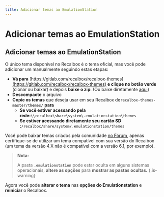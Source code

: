 ```yaml
---
title: Adicionar temas ao EmulationStation
---
```


# Adicionar temas ao EmulationStation

## Adicionar temas ao EmulationStation

O único tema disponível no Recalbox é o tema oficial, mas você pode adicionar um manualmente seguindo estas etapas:

* **Vá para** [https://gitlab.com/recalbox/recalbox-themes](https://gitlab.com/recalbox/recalbox-themes) **e clique no botão verde** \(clonar ou baixar\) e depois **baixe o zip**. \(Ou baixe diretamente [aqui](https://gitlab.com/recalbox/recalbox-themes/-/archive/master/recalbox-themes-master.zip)\)
* **Descompacte** o arquivo
* **Copie os temas** que deseja usar em seu Recalbox de`recalbox-themes-master/themes/` **para**
  * **Se você estiver acessando pela rede:**`\\recalbox\share\system\.emulationstation\themes`
  * **Se estiver acessando diretamente seu cartão SD :**`/recalbox/share/system/.emulationstation/themes`

Você pode baixar temas criados pela comunidade [no Fórum](https://forum.recalbox.com/category/14/themes-interface), apenas certifique-se de utilizar um tema compatível com sua versão do Recalbox \(um tema da versão 4.X não é compatível com a versão 6.1, por exemplo\).


>**Nota:**
>
>A pasta **`.emulationstation`** pode estar oculta em alguns sistemas operacionais, **altere as opções** para **mostrar as pastas ocultas.**
{.is-warning}

Agora você pode **alterar o tema** nas **opções do Emulationstation** e **reiniciar** o Recalbox.


